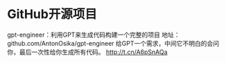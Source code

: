 
# GitHub开源项目

gpt-engineer：利用GPT来生成代码构建一个完整的项目
地址：github.com/AntonOsika/gpt-engineer
给GPT一个需求，中间它不明白的会问你，最后一次性给你生成所有代码。 http://t.cn/A6pSnAQa 